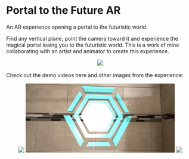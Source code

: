 # Portal to the Future AR
An AR experience opening a portal to the futuristic world.

Find any vertical plane, point the camera toward it and experience the magical portal leaing you to the futuristic world. This is a work of mine collaborating with an artist and animator to create this experience.

<p align="center">
  <img width="600" src="images/img1.png">
</p>

Check out the demo videos here and other images from the experience:

<p align="center">
  <img width="400" src="images/img2.png">
  <img width="400" src="images/img3.png">
  <img width="400" src="images/img4.png">
</p>


